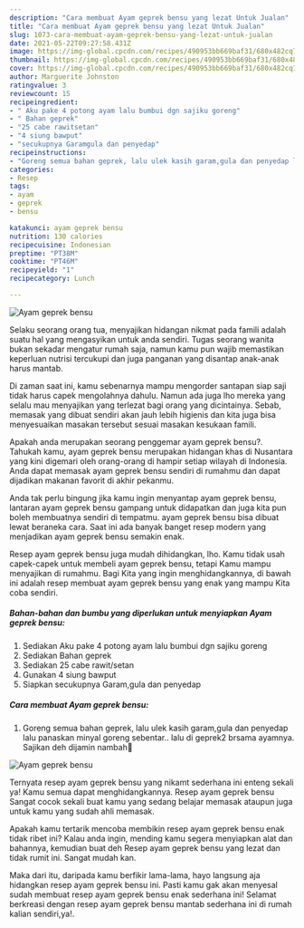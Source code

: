 ```yaml
---
description: "Cara membuat Ayam geprek bensu yang lezat Untuk Jualan"
title: "Cara membuat Ayam geprek bensu yang lezat Untuk Jualan"
slug: 1073-cara-membuat-ayam-geprek-bensu-yang-lezat-untuk-jualan
date: 2021-05-22T09:27:58.431Z
image: https://img-global.cpcdn.com/recipes/490953bb669baf31/680x482cq70/ayam-geprek-bensu-foto-resep-utama.jpg
thumbnail: https://img-global.cpcdn.com/recipes/490953bb669baf31/680x482cq70/ayam-geprek-bensu-foto-resep-utama.jpg
cover: https://img-global.cpcdn.com/recipes/490953bb669baf31/680x482cq70/ayam-geprek-bensu-foto-resep-utama.jpg
author: Marguerite Johnston
ratingvalue: 3
reviewcount: 15
recipeingredient:
- " Aku pake 4 potong ayam lalu bumbui dgn sajiku goreng"
- " Bahan geprek"
- "25 cabe rawitsetan"
- "4 siung bawput"
- "secukupnya Garamgula dan penyedap"
recipeinstructions:
- "Goreng semua bahan geprek, lalu ulek kasih garam,gula dan penyedap lalu panaskan minyal goreng sebentar.. lalu di geprek2 brsama ayamnya. Sajikan deh dijamin nambah🥰"
categories:
- Resep
tags:
- ayam
- geprek
- bensu

katakunci: ayam geprek bensu 
nutrition: 130 calories
recipecuisine: Indonesian
preptime: "PT38M"
cooktime: "PT46M"
recipeyield: "1"
recipecategory: Lunch

---
```



![Ayam geprek bensu](https://img-global.cpcdn.com/recipes/490953bb669baf31/680x482cq70/ayam-geprek-bensu-foto-resep-utama.jpg)

Selaku seorang orang tua, menyajikan hidangan nikmat pada famili adalah suatu hal yang mengasyikan untuk anda sendiri. Tugas seorang  wanita bukan sekadar mengatur rumah saja, namun kamu pun wajib memastikan keperluan nutrisi tercukupi dan juga panganan yang disantap anak-anak harus mantab.

Di zaman  saat ini, kamu sebenarnya mampu mengorder santapan siap saji tidak harus capek mengolahnya dahulu. Namun ada juga lho mereka yang selalu mau menyajikan yang terlezat bagi orang yang dicintainya. Sebab, memasak yang dibuat sendiri akan jauh lebih higienis dan kita juga bisa menyesuaikan masakan tersebut sesuai masakan kesukaan famili. 



Apakah anda merupakan seorang penggemar ayam geprek bensu?. Tahukah kamu, ayam geprek bensu merupakan hidangan khas di Nusantara yang kini digemari oleh orang-orang di hampir setiap wilayah di Indonesia. Anda dapat memasak ayam geprek bensu sendiri di rumahmu dan dapat dijadikan makanan favorit di akhir pekanmu.

Anda tak perlu bingung jika kamu ingin menyantap ayam geprek bensu, lantaran ayam geprek bensu gampang untuk didapatkan dan juga kita pun boleh membuatnya sendiri di tempatmu. ayam geprek bensu bisa dibuat lewat beraneka cara. Saat ini ada banyak banget resep modern yang menjadikan ayam geprek bensu semakin enak.

Resep ayam geprek bensu juga mudah dihidangkan, lho. Kamu tidak usah capek-capek untuk membeli ayam geprek bensu, tetapi Kamu mampu menyajikan di rumahmu. Bagi Kita yang ingin menghidangkannya, di bawah ini adalah resep membuat ayam geprek bensu yang enak yang mampu Kita coba sendiri.

<!--inarticleads1-->

##### Bahan-bahan dan bumbu yang diperlukan untuk menyiapkan Ayam geprek bensu:

1. Sediakan  Aku pake 4 potong ayam lalu bumbui dgn sajiku goreng
1. Sediakan  Bahan geprek
1. Sediakan 25 cabe rawit/setan
1. Gunakan 4 siung bawput
1. Siapkan secukupnya Garam,gula dan penyedap




<!--inarticleads2-->

##### Cara membuat Ayam geprek bensu:

1. Goreng semua bahan geprek, lalu ulek kasih garam,gula dan penyedap lalu panaskan minyal goreng sebentar.. lalu di geprek2 brsama ayamnya. Sajikan deh dijamin nambah🥰
<img src="https://img-global.cpcdn.com/steps/895b9735662e1bfb/160x128cq70/ayam-geprek-bensu-langkah-memasak-1-foto.jpg" alt="Ayam geprek bensu">



Ternyata resep ayam geprek bensu yang nikamt sederhana ini enteng sekali ya! Kamu semua dapat menghidangkannya. Resep ayam geprek bensu Sangat cocok sekali buat kamu yang sedang belajar memasak ataupun juga untuk kamu yang sudah ahli memasak.

Apakah kamu tertarik mencoba membikin resep ayam geprek bensu enak tidak ribet ini? Kalau anda ingin, mending kamu segera menyiapkan alat dan bahannya, kemudian buat deh Resep ayam geprek bensu yang lezat dan tidak rumit ini. Sangat mudah kan. 

Maka dari itu, daripada kamu berfikir lama-lama, hayo langsung aja hidangkan resep ayam geprek bensu ini. Pasti kamu gak akan menyesal sudah membuat resep ayam geprek bensu enak sederhana ini! Selamat berkreasi dengan resep ayam geprek bensu mantab sederhana ini di rumah kalian sendiri,ya!.

